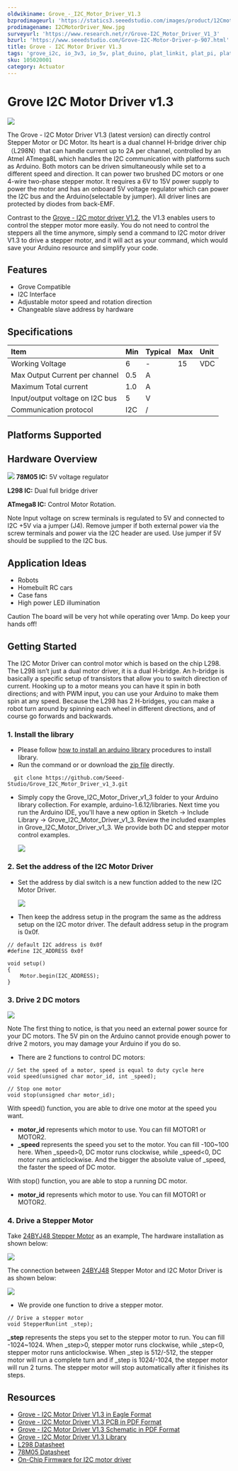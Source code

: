 ```yaml
---
oldwikiname: Grove_-_I2C_Motor_Driver_V1.3
bzprodimageurl: 'https://statics3.seeedstudio.com/images/product/12Cmotor.jpg'
prodimagename: I2CMotorDriver_New.jpg
surveyurl: 'https://www.research.net/r/Grove-I2C_Motor_Driver_V1_3'
bzurl: 'https://www.seeedstudio.com/Grove-I2C-Motor-Driver-p-907.html'
title: Grove - I2C Motor Driver V1.3
tags: 'grove_i2c, io_3v3, io_5v, plat_duino, plat_linkit, plat_pi, plat_wio'
sku: 105020001
category: Actuator
---
```


# Grove I2C Motor Driver v1.3

![](https://raw.githubusercontent.com/SeeedDocument/Grove-I2C_Motor_Driver_V1.3/master/img/I2CMotorDriver_New.jpg)

The Grove - I2C Motor Driver V1.3 \(latest version\) can directly control Stepper Motor or DC Motor. Its heart is a dual channel H-bridge driver chip（L298N）that can handle current up to 2A per channel, controlled by an Atmel ATmega8L which handles the I2C communication with platforms such as Arduino. Both motors can be driven simultaneously while set to a different speed and direction. It can power two brushed DC motors or one 4-wire two-phase stepper motor. It requires a 6V to 15V power supply to power the motor and has an onboard 5V voltage regulator which can power the I2C bus and the Arduino\(selectable by jumper\). All driver lines are protected by diodes from back-EMF.

Contrast to the [Grove - I2C motor driver V1.2](http://wiki.seeed.cc/Grove-I2C_Motor_Driver_V1.2/), the V1.3 enables users to control the stepper motor more easily. You do not need to control the steppers all the time anymore, simply send a command to I2C motor driver V1.3 to drive a stepper motor, and it will act as your command, which would save your Arduino resource and simplify your code.

## Features

* Grove Compatible
* I2C Interface
* Adjustable motor speed and rotation direction
* Changeable slave address by hardware

## Specifications

|  Item |  Min |  Typical |  Max |  Unit |
| :--- | :--- | :--- | :--- | :--- |
|  Working Voltage |  6 |  - |  15 |  VDC |
|  Max Output Current per channel |  0.5 |  A |  |  |
|  Maximum Total current |  1.0 |  A |  |  |
|  Input/output voltage on I2C bus |  5 |  V |  |  |
|  Communication protocol |  I2C |  / |  |  |

## Platforms Supported

## Hardware Overview

![](https://raw.githubusercontent.com/SeeedDocument/Grove-I2C_Motor_Driver_V1.3/master/img/I2CMotorDriver-1.jpg) **78M05 IC:** 5V voltage regulator

**L298 IC:** Dual full bridge driver

**ATmega8 IC:** Control Motor Rotation.

Note Input voltage on screw terminals is regulated to 5V and connected to I2C +5V via a jumper \(J4\). Remove jumper if both external power via the screw terminals and power via the I2C header are used. Use jumper if 5V should be supplied to the I2C bus.

## Application Ideas

* Robots
* Homebuilt RC cars
* Case fans
* High power LED illumination

Caution The board will be very hot while operating over 1Amp. Do keep your hands off!

## Getting Started

The I2C Motor Driver can control motor which is based on the chip L298. The L298 isn’t just a dual motor driver, it is a dual H-bridge. An h-bridge is basically a specific setup of transistors that allow you to switch direction of current. Hooking up to a motor means you can have it spin in both directions; and with PWM input, you can use your Arduino to make them spin at any speed. Because the L298 has 2 H-bridges, you can make a robot turn around by spinning each wheel in different directions, and of course go forwards and backwards.

### 1. Install the library

* Please follow [how to install an arduino library](http://wiki.seeed.cc/How_to_install_Arduino_Library/) procedures to install library.
* Run the command or or download the [zip file](https://github.com/Seeed-Studio/Grove_I2C_Motor_Driver_v1_3/archive/master.zip) directly.

```text
  git clone https://github.com/Seeed-Studio/Grove_I2C_Motor_Driver_v1_3.git
```

* Simply copy the Grove\_I2C\_Motor\_Driver\_v1\_3 folder to your Arduino library collection. For example, arduino-1.6.12/libraries. Next time you run the Arduino IDE, you'll have a new option in Sketch -&gt; Include Library -&gt; Grove\_I2C\_Motor\_Driver\_v1\_3. Review the included examples in Grove\_I2C\_Motor\_Driver\_v1\_3. We provide both DC and stepper motor control examples.

  ![](https://github.com/SeeedDocument/Grove-I2C_Motor_Driver_V1.3/raw/master/img/library%20example.jpg)

### 2. Set the address of the I2C Motor Driver

* Set the address by dial switch is a new function added to the new I2C Motor Driver.

  ![](https://raw.githubusercontent.com/SeeedDocument/Grove-I2C_Motor_Driver_V1.3/master/img/I2CMotorDriver-9.jpg)

* Then keep the address setup in the program the same as the address setup on the I2C motor driver. The default address setup in the program is 0x0f.

```text
// default I2C address is 0x0f
#define I2C_ADDRESS 0x0f

void setup()
{
    Motor.begin(I2C_ADDRESS);
}
```

### 3. Drive 2 DC motors

![](https://raw.githubusercontent.com/SeeedDocument/Grove-I2C_Motor_Driver_V1.3/master/img/I2CMotorDriver-4.jpg)

Note The first thing to notice, is that you need an external power source for your DC motors. The 5V pin on the Arduino cannot provide enough power to drive 2 motors, you may damage your Arduino if you do so.

* There are 2 functions to control DC motors:

```text
// Set the speed of a motor, speed is equal to duty cycle here
void speed(unsigned char motor_id, int _speed);

// Stop one motor
void stop(unsigned char motor_id);
```

With speed\(\) function, you are able to drive one motor at the speed you want.

* **motor\_id** represents which motor to use. You can fill MOTOR1 or MOTOR2.
* **\_speed** represents the speed you set to the motor. You can fill -100~100 here. When \_speed&gt;0, DC motor runs clockwise, while \_speed&lt;0, DC motor runs anticlockwise. And the bigger the absolute value of \_speed, the faster the speed of DC motor.

With stop\(\) function, you are able to stop a running DC motor.

* **motor\_id** represents which motor to use. You can fill MOTOR1 or MOTOR2.

### 4. Drive a Stepper Motor

Take [24BYJ48 Stepper Motor](http://www.seeedstudio.com/depot/high-quality-stepper-motor-12v-p-335.html?cPath=170_171) as an example, The hardware installation as shown below:

![](https://raw.githubusercontent.com/SeeedDocument/Grove-I2C_Motor_Driver_V1.3/master/img/I2C_Motor_Driver_control_a_Stepper_Motor.jpg)

The connection between [24BYJ48](http://www.seeedstudio.com/depot/high-quality-stepper-motor-12v-p-335.html?cPath=170_171) Stepper Motor and I2C Motor Driver is as shown below:

![](https://raw.githubusercontent.com/SeeedDocument/Grove-I2C_Motor_Driver_V1.3/master/img/I2C_Motor_Driver_Connector.jpg)

* We provide one function to drive a stepper motor.

```text
// Drive a stepper motor
void StepperRun(int _step);
```

**\_step** represents the steps you set to the stepper motor to run. You can fill -1024~1024. When \_step&gt;0, stepper motor runs clockwise, while \_step&lt;0, stepper motor runs anticlockwise. When \_step is 512/-512, the stepper motor will run a complete turn and if \_step is 1024/-1024, the stepper motor will run 2 turns. The stepper motor will stop automatically after it finishes its steps.

## Resources

* [Grove - I2C Motor Driver V1.3 in Eagle Format](https://raw.githubusercontent.com/SeeedDocument/Grove-I2C_Motor_Driver_V1.3/master/res/Grove-I2C_Motor_Driver_v1.3_Eagle_File.zip)
* [Grove - I2C Motor Driver V1.3 PCB in PDF Format](https://github.com/SeeedDocument/Grove-I2C_Motor_Driver_V1.3/raw/master/res/Grove%20-%20I2C%20Motor%20Driver%20%20v1.3b%20PCB.pdf)
* [Grove - I2C Motor Driver V1.3 Schematic in PDF Format](https://github.com/SeeedDocument/Grove-I2C_Motor_Driver_V1.3/raw/master/res/Grove%20-%20I2C%20Motor%20Driver%20%20v1.3b.pdf)
* [Grove - I2C Motor Driver V1.3 Library](https://github.com/Seeed-Studio/Grove_I2C_Motor_Driver_v1_3)
* [L298 Datasheet](https://raw.githubusercontent.com/SeeedDocument/Grove-I2C_Motor_Driver_V1.3/master/res/L298datasheet.pdf)
* [78M05 Datasheet](https://raw.githubusercontent.com/SeeedDocument/Grove-I2C_Motor_Driver_V1.3/master/res/ST_78M05DataSheet.pdf)
* [On-Chip Firmware for I2C motor driver](https://raw.githubusercontent.com/SeeedDocument/Grove-I2C_Motor_Driver_V1.3/master/res/On-Chipfirmware_for_Motor_driver.zip)

